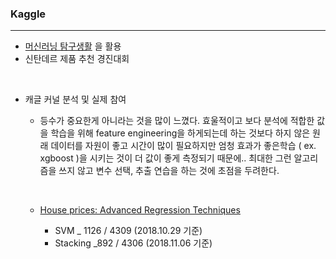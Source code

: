 ### Kaggle
---
-  [머신러닝 탐구생활](https://github.com/bjpublic/kaggleml) 을 활용
  - 신탄데르 제품 추천 경진대회


<br/>

- 캐글 커널 분석 및 실제 참여

  - 등수가 중요한게 아니라는 것을 많이 느꼈다. 효울적이고 보다 분석에 적합한 값을 학습을 위해 feature engineering을 하게되는데 하는 것보다 하지 않은 원래 데이터를 자원이 좋고 시간이 많이 필요하지만 엄청 효과가 좋은학습 ( ex. xgboost )을 시키는 것이 더 값이 좋게 측정되기 때문에.. 최대한 그런 알고리즘을 쓰지 않고 변수 선택, 추출 연습을 하는 것에 초점을 두려한다.

    <br/>

  - [House prices: Advanced Regression Techniques](https://www.kaggle.com/c/house-prices-advanced-regression-techniques)

    - SVM _ 1126 / 4309 (2018.10.29 기준)
    - Stacking _892 / 4306 (2018.11.06 기준)